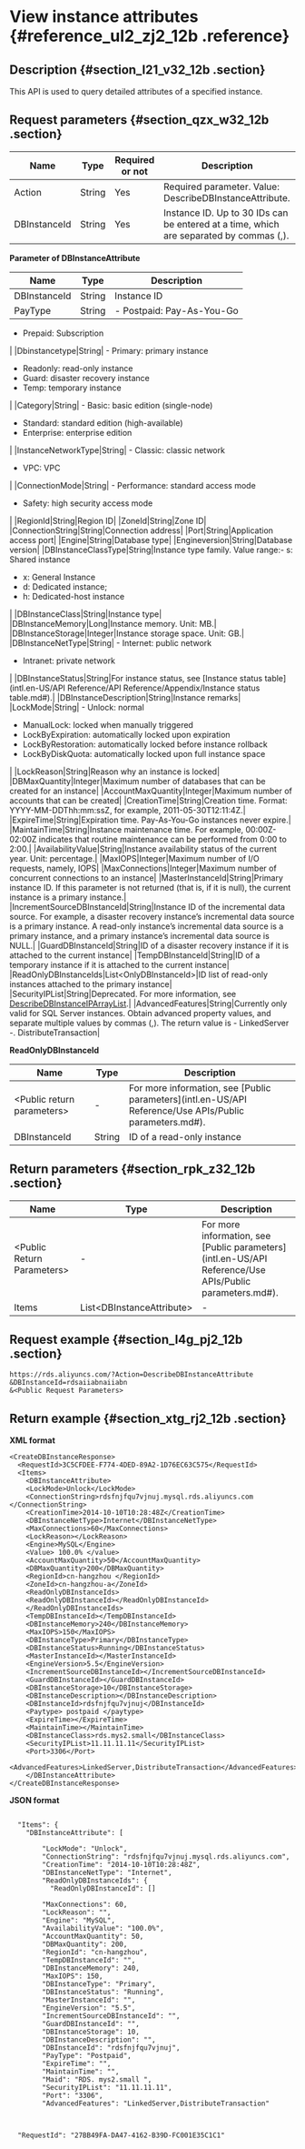 # View instance attributes {#reference_ul2_zj2_12b .reference}

## Description {#section_l21_v32_12b .section}

This API is used to query detailed attributes of a specified instance.

## Request parameters {#section_qzx_w32_12b .section}

|Name|Type|Required or not|Description|
|----|----|---------------|-----------|
|Action|String|Yes|Required parameter. Value: DescribeDBInstanceAttribute.|
|DBInstanceId|String|Yes|Instance ID. Up to 30 IDs can be entered at a time, which are separated by commas \(,\).|

**Parameter of DBInstanceAttribute**

|Name|Type|Description|
|----|----|-----------|
|DBInstanceId|String|Instance ID|
|PayType|String| -   Postpaid: Pay-As-You-Go
-   Prepaid: Subscription

 |
|Dbinstancetype|String| -   Primary: primary instance
-   Readonly: read-only instance
-   Guard: disaster recovery instance
-   Temp: temporary instance

 |
|Category|String| -   Basic: basic edition \(single-node\)
-   Standard: standard edition \(high-available\)
-   Enterprise: enterprise edition

 |
|InstanceNetworkType|String| -   Classic: classic network
-   VPC: VPC

 |
|ConnectionMode|String| -   Performance: standard access mode
-   Safety: high security access mode

 |
|RegionId|String|Region ID|
|ZoneId|String|Zone ID|
|ConnectionString|String|Connection address|
|Port|String|Application access port|
|Engine|String|Database type|
|Engineversion|String|Database version|
|DBInstanceClassType|String|Instance type family. Value range:-   s: Shared instance
-   x: General Instance
-   d: Dedicated instance;
-   h: Dedicated-host instance

|
|DBInstanceClass|String|Instance type|
|DBInstanceMemory|Long|Instance memory. Unit: MB.|
|DBInstanceStorage|Integer|Instance storage space. Unit: GB.|
|DBInstanceNetType|String| -   Internet: public network
-   Intranet: private network

 |
|DBInstanceStatus|String|For instance status, see [Instance status table](intl.en-US/API Reference/API Reference/Appendix/Instance status table.md#).|
|DBInstanceDescription|String|Instance remarks|
|LockMode|String| -   Unlock: normal
-   ManualLock: locked when manually triggered
-   LockByExpiration: automatically locked upon expiration
-   LockByRestoration: automatically locked before instance rollback
-   LockByDiskQuota: automatically locked upon full instance space

 |
|LockReason|String|Reason why an instance is locked|
|DBMaxQuantity|Integer|Maximum number of databases that can be created for an instance|
|AccountMaxQuantity|Integer|Maximum number of accounts that can be created|
|CreationTime|String|Creation time. Format: YYYY-MM-DDThh:mm:ssZ, for example, 2011-05-30T12:11:4Z.|
|ExpireTime|String|Expiration time. Pay-As-You-Go instances never expire.|
|MaintainTime|String|Instance maintenance time. For example, 00:00Z-02:00Z indicates that routine maintenance can be performed from 0:00 to 2:00.|
|AvailabilityValue|String|Instance availability status of the current year. Unit: percentage.|
|MaxIOPS|Integer|Maximum number of I/O requests, namely, IOPS|
|MaxConnections|Integer|Maximum number of concurrent connections to an instance|
|MasterInstanceId|String|Primary instance ID. If this parameter is not returned \(that is, if it is null\), the current instance is a primary instance.|
|IncrementSourceDBInstanceId|String|Instance ID of the incremental data source. For example, a disaster recovery instance’s incremental data source is a primary instance. A read-only instance’s incremental data source is a primary instance, and a primary instance’s incremental data source is NULL.|
|GuardDBInstanceId|String|ID of a disaster recovery instance if it is attached to the current instance|
|TempDBInstanceId|String|ID of a temporary instance if it is attached to the current instance|
|ReadOnlyDBInstanceIds|List<OnlyDBInstanceId\>|ID list of read-only instances attached to the primary instance|
|SecurityIPList|String|Deprecated. For more information, see [DescribeDBInstanceIPArrayList](https://www.alibabacloud.com/help/doc-detail/26241.htm?spm=a2c63.p38356.b99.285.13a72847zvuLOH).|
|AdvancedFeatures|String|Currently only valid for SQL Server instances. Obtain advanced property values, and separate multiple values by commas \(,\). The return value is - LinkedServer -. DistributeTransaction|

**ReadOnlyDBInstanceId**

|Name|Type|Description|
|----|----|-----------|
|<Public return parameters\> |-|For more information, see [Public parameters](intl.en-US/API Reference/Use APIs/Public parameters.md#).|
|DBInstanceId|String|ID of a read-only instance|

## Return parameters {#section_rpk_z32_12b .section}

|Name|Type|Description|
|----|----|-----------|
|<Public Return Parameters\>|-|For more information, see [Public parameters](intl.en-US/API Reference/Use APIs/Public parameters.md#).|
|Items|List<DBInstanceAttribute\>|-|

## Request example {#section_l4g_pj2_12b .section}

```
https://rds.aliyuncs.com/?Action=DescribeDBInstanceAttribute
&DBInstanceId=rdsaiiabnaiiabn
&<Public Request Parameters>
```

## Return example {#section_xtg_rj2_12b .section}

**XML format**

```
<CreateDBInstanceResponse>
  <RequestId>3C5CFDEE-F774-4DED-89A2-1D76EC63C575</RequestId>
  <Items>
    <DBInstanceAttribute>
    <LockMode>Unlock</LockMode>
    <ConnectionString>rdsfnjfqu7vjnuj.mysql.rds.aliyuncs.com </ConnectionString>
    <CreationTime>2014-10-10T10:28:48Z</CreationTime>
    <DBInstanceNetType>Internet</DBInstanceNetType>
    <MaxConnections>60</MaxConnections>
    <LockReason></LockReason>
    <Engine>MySQL</Engine>
    <Value> 100.0% </value>
    <AccountMaxQuantity>50</AccountMaxQuantity>
    <DBMaxQuantity>200</DBMaxQuantity>
    <RegionId>cn-hangzhou </RegionId>
    <ZoneId>cn-hangzhou-a</ZoneId>
    <ReadOnlyDBInstanceIds>
    <ReadOnlyDBInstanceId></ReadOnlyDBInstanceId>
    </ReadOnlyDBInstanceIds> 
    <TempDBInstanceId></TempDBInstanceId>
    <DBInstanceMemory>240</DBInstanceMemory>
    <MaxIOPS>150</MaxIOPS>
    <DBInstanceType>Primary</DBInstanceType>
    <DBInstanceStatus>Running</DBInstanceStatus>
    <MasterInstanceId></MasterInstanceId>
    <EngineVersion>5.5</EngineVersion>
    <IncrementSourceDBInstanceId></IncrementSourceDBInstanceId>
    <GuardDBInstanceId></GuardDBInstanceId>
    <DBInstanceStorage>10</DBInstanceStorage>
    <DBInstanceDescription></DBInstanceDescription>
    <DBInstanceId>rdsfnjfqu7vjnuj</DBInstanceId>
    <Paytype> postpaid </paytype>
    <ExpireTime></ExpireTime>
    <MaintainTime></MaintainTime>
    <DBInstanceClass>rds.mys2.small</DBInstanceClass>
    <SecurityIPList>11.11.11.11</SecurityIPList>
    <Port>3306</Port>
    <AdvancedFeatures>LinkedServer,DistributeTransaction</AdvancedFeatures>
    </DBInstanceAttribute>
</CreateDBInstanceResponse>
```

**JSON format**

```

  "Items": {
    "DBInstanceAttribute": [
      
        "LockMode": "Unlock", 
        "ConnectionString": "rdsfnjfqu7vjnuj.mysql.rds.aliyuncs.com", 
        "CreationTime": "2014-10-10T10:28:48Z", 
        "DBInstanceNetType": "Internet", 
        "ReadOnlyDBInstanceIds": {
          "ReadOnlyDBInstanceId": []
         
        "MaxConnections": 60, 
        "LockReason": "", 
        "Engine": "MySQL", 
        "AvailabilityValue": "100.0%", 
        "AccountMaxQuantity": 50, 
        "DBMaxQuantity": 200, 
        "RegionId": "cn-hangzhou", 
        "TempDBInstanceId": "", 
        "DBInstanceMemory": 240, 
        "MaxIOPS": 150, 
        "DBInstanceType": "Primary", 
        "DBInstanceStatus": "Running", 
        "MasterInstanceId": "", 
        "EngineVersion": "5.5", 
        "IncrementSourceDBInstanceId": "", 
        "GuardDBInstanceId": "", 
        "DBInstanceStorage": 10, 
        "DBInstanceDescription": "", 
        "DBInstanceId": "rdsfnjfqu7vjnuj", 
        "PayType": "Postpaid", 
        "ExpireTime": "", 
        "MaintainTime": "", 
        "Maid": "RDS. mys2.small ", 
        "SecurityIPList": "11.11.11.11", 
        "Port": "3306",
        "AdvancedFeatures": "LinkedServer,DistributeTransaction"
      
    
   
  "RequestId": "27BB49FA-DA47-4162-B39D-FC001E35C1C1"

```

